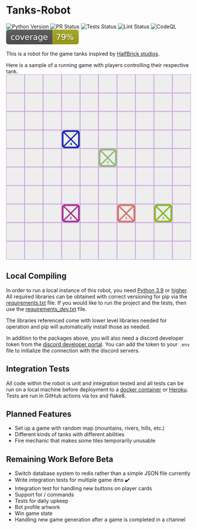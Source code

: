# Tanks-Robot
![Python Version](https://img.shields.io/badge/Python_Version-3.9_|_3.10_|_3.11-informational?style=flat&logo=python&logoColor=white&color=11BB11)
![PR Status](https://img.shields.io/badge/PRs-Welcome-informational?style=flat&logo=git&logoColor=white&color=11BB11)
![Tests Status](https://github.com/legojoshua12/Tanks-Robot/actions/workflows/tests.yml/badge.svg?branch=main)
![Lint Status](https://github.com/legojoshua12/Tanks-Robot/actions/workflows/lint.yml/badge.svg?branch=main)
![CodeQL](https://github.com/legojoshua12/Tanks-Robot/actions/workflows/github-code-scanning/codeql/badge.svg?branch=main)
![Coverage](coverage.svg)

This is a robot for the game tanks inspired by [HalfBrick studios](https://www.halfbrick.com/).

Here is a sample of a running game with players controlling their respective tank.
![Sample Game](sample.png)

## Local Compiling
In order to run a local instance of this robot, you need [Python 3.9](https://www.python.org/downloads/release/python-390/) or [higher](https://www.python.org/downloads/).
All required libraries can be obtained with correct versioning for pip via the [requirements.txt](requirements.txt) file. If you would like to run the project and the tests, then use the [requirements_dev.txt](requirements_dev.txt) file.

The libraries referenced come with lower level libraries needed for operation and pip will automatically install those as needed.

In addition to the packages above, you will also need a discord developer token from the [discord developer portal](https://discord.com/developers/applications).
You can add the token to your `.env` file to initialize the connection with the discord servers.

## Integration Tests
All code within the robot is unit and integration tested and all tests can be run on a local machine before deployment to a [docker container](https://www.docker.com/) or [Heroku](https://www.heroku.com/).
Tests are run in GitHub actions via tox and flake8.

## Planned Features
 - Set up a game with random map (mountains, rivers, hills, etc.)
 - Different kinds of tanks with different abilities
 - Fire mechanic that makes some tiles temporarily unusable

## Remaining Work Before Beta
 - Switch database system to redis rather than a simple JSON file currently
 - Write integration tests for multiple game dms :heavy_check_mark:
 - Integration test for handling new buttons on player cards
 - Support for / commands
 - Tests for daily upkeep
 - Bot profile artwork
 - Win game state
 - Handling new game generation after a game is completed in a channel